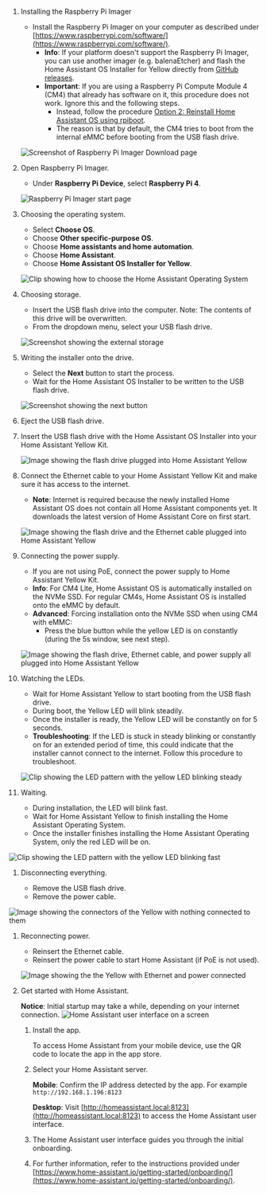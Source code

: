 <!---Installing Home Assistant Software on Kit-->

1. Installing the Raspberry Pi Imager

   - Install the Raspberry Pi Imager on your computer as described under [https://www.raspberrypi.com/software/](https://www.raspberrypi.com/software/).
      - **Info**: If your platform doesn't support the Raspberry Pi Imager, you can use another imager (e.g. balenaEtcher) and flash the Home Assistant OS Installer for Yellow directly from [GitHub releases](https://github.com/NabuCasa/yellow-buildroot/releases).
      - **Important**: If you are using a Raspberry Pi Compute Module 4 (CM4) that already has software on it, this procedure does not work. Ignore this and the following steps.
         - Instead, follow the procedure [Option 2: Reinstall Home Assistant OS using rpiboot]().
         - The reason is that by default, the CM4 tries to boot from the internal eMMC before booting from the USB flash drive.

   ![Screenshot of Raspberry Pi Imager Download page](/static/img/yellow/rpi_imager.png)

1. Open Raspberry Pi Imager.

   - Under **Raspberry Pi Device**, select **Raspberry Pi 4**.

   ![Raspberry Pi Imager start page](/static/img/yellow/start_rpi_imager.png)

1. Choosing the operating system.

   - Select **Choose OS**.
   - Choose **Other specific-purpose OS**.
   - Choose **Home assistants and home automation**.
   - Choose **Home Assistant**.
   - Choose **Home Assistant OS Installer for Yellow**.

   ![Clip showing how to choose the Home Assistant Operating System](/static/img/yellow/rpi_choose_ha_os.gif)

1. Choosing storage.

   - Insert the USB flash drive into the computer. Note: The contents of this drive will be overwritten.
   - From the dropdown menu, select your USB flash drive.

   ![Screenshot showing the external storage](/static/img/yellow/rpi_choose_storage.png)

1. Writing the installer onto the drive.

   - Select the **Next** button to start the process.
   - Wait for the Home Assistant OS Installer to be written to the USB flash drive.

   ![Screenshot showing the next button](/static/img/yellow/rpi_choose_next.png)

1. Eject the USB flash drive.

1. Insert the USB flash drive with the Home&nbsp;Assistant OS Installer into your Home&nbsp;Assistant&nbsp;Yellow&nbsp;Kit.

   ![Image showing the flash drive plugged into Home Assistant Yellow](/static/img/yellow/plug-usb-flash.jpeg)

1. Connect the Ethernet cable to your Home Assistant Yellow Kit and make sure it has access to the internet.

   - **Note**: Internet is required because the newly installed Home Assistant OS does not contain all Home Assistant components yet. It downloads the latest version of Home Assistant Core on first start.

   ![Image showing the flash drive and the Ethernet cable plugged into Home Assistant Yellow](/static/img/yellow/plug-usb-flash-ethernet.jpeg)

1. Connecting the power supply.

   - If you are not using PoE, connect the power supply to Home Assistant Yellow Kit.
   - **Info**: For CM4 Lite, Home Assistant OS is automatically installed on the NVMe SSD. For regular CM4s, Home Assistant OS is installed onto the eMMC by default.
   - **Advanced**: Forcing installation onto the NVMe SSD when using CM4 with eMMC:
      - Press the blue button while the yellow LED is on constantly (during the 5s window, see next step).

   ![Image showing the flash drive, Ethernet cable, and power supply all plugged into Home Assistant Yellow](/static/img/yellow/plug-usb-flash-ethernet-power.jpeg)

1. Watching the LEDs.

   - Wait for Home Assistant Yellow to start booting from the USB flash drive.
   - During boot, the Yellow LED will blink steadily.
   - Once the installer is ready, the Yellow LED will be constantly on for 5 seconds.
   - **Troubleshooting**: If the LED is stuck in steady blinking or constantly on for an extended period of time, this could indicate that the installer cannot connect to the internet. Follow this procedure to troubleshoot.

   ![Clip showing the LED pattern with the yellow LED blinking steady](/static/img/yellow/led-pattern-blink-steady.webp)

1. Waiting.
   - During installation, the LED will blink fast.
   - Wait for Home Assistant Yellow to finish installing the Home Assistant Operating System.
   - Once the installer finishes installing the Home Assistant Operating System, only the red LED will be on.

![Clip showing the LED pattern with the yellow LED blinking fast](/static/img/yellow/led-pattern-install-blink-fast.webp)

1. Disconnecting everything.

   - Remove the USB flash drive.
   - Remove the power cable.

![Image showing the connectors of the Yellow with nothing connected to them](/static/img/yellow/plug-nothing.jpeg)

1. Reconnecting power.

   - Reinsert the Ethernet cable.
   - Reinsert the power cable to start Home Assistant (if PoE is not used).

   ![Image showing the the Yellow with Ethernet and power connected](/static/img/yellow/plug-ethernet-power.jpeg)

1. Get started with Home Assistant.

    **Notice**: Initial startup may take a while, depending on your internet connection.
    ![Home Assistant user interface on a screen](/static/img/yellow/HA-get-started-02.png)

   1. Install the app.

      To access Home Assistant from your mobile device, use the QR code to locate the app in the app store.

   1. Select your Home Assistant server.

      **Mobile**: Confirm the IP address detected by the app. For example `http://192.168.1.196:8123`

      **Desktop**: Visit [http://homeassistant.local:8123](http://homeassistant.local:8123) to access the Home Assistant user interface.

   1. The Home Assistant user interface guides you through the initial onboarding.

   1. For further information, refer to the instructions provided under [https://www.home-assistant.io/getting-started/onboarding/](https://www.home-assistant.io/getting-started/onboarding/).
